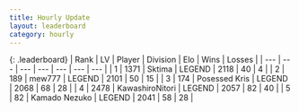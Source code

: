 ```yaml
---
title: Hourly Update
layout: leaderboard
category: hourly
---
```


{: .leaderboard}
| Rank | LV | Player | Division | Elo | Wins | Losses |
| --- | --- | --- | --- | --- | --- | --- |
| <span data-change="0">1</span> | 1371 | <span title="ID: 353063">Sktima</span> | LEGEND | <span data-change="0">2118</span> | <span data-change="0">40</span> | <span data-change="0">4</span> |
| <span data-change="0">2</span> | 189 | <span title="ID: 5578">mew777</span> | LEGEND | <span data-change="0">2101</span> | <span data-change="0">50</span> | <span data-change="0">15</span> |
| <span data-change="0">3</span> | 174 | <span title="ID: 402846">Posessed Kris</span> | LEGEND | <span data-change="0">2068</span> | <span data-change="0">68</span> | <span data-change="0">28</span> |
| <span data-change="0">4</span> | 2478 | <span title="ID: 164871">KawashiroNitori</span> | LEGEND | <span data-change="0">2057</span> | <span data-change="0">82</span> | <span data-change="0">40</span> |
| <span data-change="0">5</span> | 82 | <span title="ID: 665001">Kamado Nezuko</span> | LEGEND | <span data-change="0">2041</span> | <span data-change="0">58</span> | <span data-change="0">28</span> |
